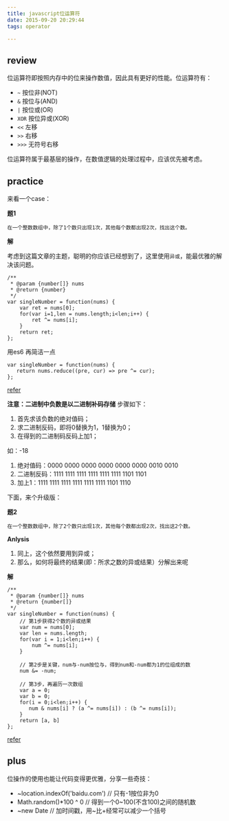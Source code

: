```yaml
---
title: javascript位运算符
date: 2015-09-20 20:29:44
tags: operator

---
```


## review
位运算符即按照内存中的位来操作数值，因此具有更好的性能。位运算符有：

- `~` 按位非(NOT)
- `&` 按位与(AND)
- `|` 按位或(OR)
- `XOR` 按位异或(XOR)
- `<<` 左移
- `>>` 右移
- `>>>` 无符号右移

位运算符属于最基层的操作，在数值逻辑的处理过程中，应该优先被考虑。

## practice

来看一个case：


**题1**

```
在一个整数数组中，除了1个数只出现1次，其他每个数都出现2次，找出这个数。

```

**解**

考虑到这篇文章的主题，聪明的你应该已经想到了，这里使用`异或`，能最优雅的解决该问题。

```
/**
 * @param {number[]} nums
 * @return {number}
 */
var singleNumber = function(nums) {
    var ret = nums[0];
    for(var i=1,len = nums.length;i<len;i++) {
    	ret ^= nums[i];
    }
    return ret;
};
```

用es6 再简洁一点

```
var singleNumber = function(nums) {
   return nums.reduce((pre, cur) => pre ^= cur);
};

```

[refer](https://leetcode.com/problems/single-number/)

**注意：二进制中负数是以二进制补码存储**
步骤如下：

1. 首先求该负数的绝对值码；
2. 求二进制反码，即将0替换为1，1替换为0；
3. 在得到的二进制码反码上加1；

如：-18

1. 绝对值码：0000 0000 0000 0000 0000 0000 0010 0010
2. 二进制反码：1111 1111 1111 1111 1111 1111 1101 1101
3. 加上1：1111 1111 1111 1111 1111 1111 1101 1110

下面，来个升级版：

**题2**

```
在一个整数数组中，除了2个数只出现1次，其他每个数都出现2次，找出这2个数。

```

**Anlysis**

1. 同上，这个依然要用到异或；
2. 那么，如何将最终的结果(即：所求之数的异或结果）分解出来呢

**解**

```
/**
 * @param {number[]} nums
 * @return {number[]}
 */
var singleNumber = function(nums) {
    // 第1步获得2个数的异或结果
    var num = nums[0];
    var len = nums.length;
    for(var i = 1;i<len;i++) {
        num ^= nums[i];
    }
    
    // 第2步是关键，num与-num按位与，得到num和-num都为1的位组成的数
    num &= -num;
    
    // 第3步，再遍历一次数组
    var a = 0;
    var b = 0;
    for(i = 0;i<len;i++) {
       num & nums[i] ? (a ^= nums[i]) : (b ^= nums[i]);
    }
    return [a, b]
};
```
[refer](https://leetcode.com/problems/single-number-iii/)

## plus
位操作的使用也能让代码变得更优雅，分享一些奇技：

- ~location.indexOf('baidu.com') 		// 只有-1按位非为0
- Math.random()*100 ^ 0    // 得到一个0~100(不含100)之间的随机数
- ~new Date   // 加时间戳，用~比+经常可以减少一个括号
